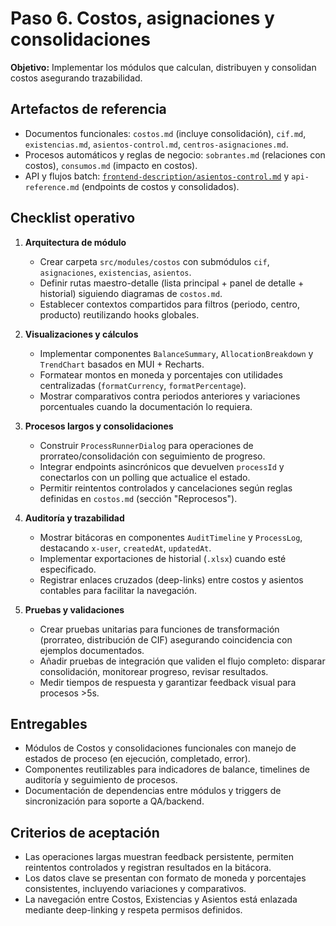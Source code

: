 # Paso 6. Costos, asignaciones y consolidaciones

**Objetivo:** Implementar los módulos que calculan, distribuyen y consolidan costos asegurando trazabilidad.

## Artefactos de referencia

- Documentos funcionales: `costos.md` (incluye consolidación), `cif.md`, `existencias.md`, `asientos-control.md`, `centros-asignaciones.md`.
- Procesos automáticos y reglas de negocio: `sobrantes.md` (relaciones con costos), `consumos.md` (impacto en costos).
- API y flujos batch: [`frontend-description/asientos-control.md`](../asientos-control.md) y `api-reference.md` (endpoints de costos y consolidados).

## Checklist operativo

1. **Arquitectura de módulo**
   - Crear carpeta `src/modules/costos` con submódulos `cif`, `asignaciones`, `existencias`, `asientos`.
   - Definir rutas maestro-detalle (lista principal + panel de detalle + historial) siguiendo diagramas de `costos.md`.
   - Establecer contextos compartidos para filtros (periodo, centro, producto) reutilizando hooks globales.

2. **Visualizaciones y cálculos**
   - Implementar componentes `BalanceSummary`, `AllocationBreakdown` y `TrendChart` basados en MUI + Recharts.
   - Formatear montos en moneda y porcentajes con utilidades centralizadas (`formatCurrency`, `formatPercentage`).
   - Mostrar comparativos contra periodos anteriores y variaciones porcentuales cuando la documentación lo requiera.

3. **Procesos largos y consolidaciones**
   - Construir `ProcessRunnerDialog` para operaciones de prorrateo/consolidación con seguimiento de progreso.
   - Integrar endpoints asincrónicos que devuelven `processId` y conectarlos con un polling que actualice el estado.
   - Permitir reintentos controlados y cancelaciones según reglas definidas en `costos.md` (sección "Reprocesos").

4. **Auditoría y trazabilidad**
   - Mostrar bitácoras en componentes `AuditTimeline` y `ProcessLog`, destacando `x-user`, `createdAt`, `updatedAt`.
   - Implementar exportaciones de historial (`.xlsx`) cuando esté especificado.
   - Registrar enlaces cruzados (deep-links) entre costos y asientos contables para facilitar la navegación.

5. **Pruebas y validaciones**
   - Crear pruebas unitarias para funciones de transformación (prorrateo, distribución de CIF) asegurando coincidencia con ejemplos documentados.
   - Añadir pruebas de integración que validen el flujo completo: disparar consolidación, monitorear progreso, revisar resultados.
   - Medir tiempos de respuesta y garantizar feedback visual para procesos >5s.

## Entregables

- Módulos de Costos y consolidaciones funcionales con manejo de estados de proceso (en ejecución, completado, error).
- Componentes reutilizables para indicadores de balance, timelines de auditoría y seguimiento de procesos.
- Documentación de dependencias entre módulos y triggers de sincronización para soporte a QA/backend.

## Criterios de aceptación

- Las operaciones largas muestran feedback persistente, permiten reintentos controlados y registran resultados en la bitácora.
- Los datos clave se presentan con formato de moneda y porcentajes consistentes, incluyendo variaciones y comparativos.
- La navegación entre Costos, Existencias y Asientos está enlazada mediante deep-linking y respeta permisos definidos.
